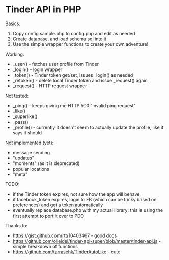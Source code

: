 # Tinder API in PHP

Basics:

1. Copy config.sample.php to config.php and edit as needed
1. Create database, and load schema.sql into it
1. Use the simple wrapper functions to create your own adventure!

Working:

* _user() - fetches user profile from Tinder
* _login() - login wrapper
* _token() - Tinder token get/set, issues _login() as needed
* _retoken() - delete local Tinder token and issue _request() again
* _request() - HTTP request wrapper

Not tested:

* _ping() - keeps giving me HTTP 500 "invalid ping request"
* _like()
* _superlike()
* _pass()
* _profile() - currently it doesn't seem to actually update the profile, like it says it should

Not implemented (yet):

* message sending
* "updates"
* "moments" (as it is deprecated)
* popular locations
* "meta"

TODO:

* if the Tinder token expires, not sure how the app will behave
* if facebook_token expires, login to FB (which can be tricky based on preferences) and get a token automatically
* eventually replace database.php with my actual library; this is using the first attempt to port it over to PDO

Thanks to:

* https://gist.github.com/rtt/10403467 - good docs
* https://github.com/olieidel/tinder-api-super/blob/master/tinder-api.js - simple breakdown of functions
* https://github.com/tarraschk/TinderAutoLike - cute
